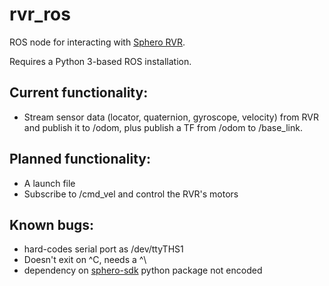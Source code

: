 # rvr_ros
ROS node for interacting with [Sphero RVR](https://www.sphero.com/rvr).

Requires a Python 3-based ROS installation.

## Current functionality:

- Stream sensor data (locator, quaternion, gyroscope, velocity) from RVR and publish it to /odom, plus publish a TF from /odom to /base_link.

## Planned functionality:

- A launch file
- Subscribe to /cmd_vel and control the RVR's motors

## Known bugs:

- hard-codes serial port as /dev/ttyTHS1
- Doesn't exit on ^C, needs a ^\
- dependency on [sphero-sdk](https://pypi.org/project/sphero-sdk/) python package not encoded
